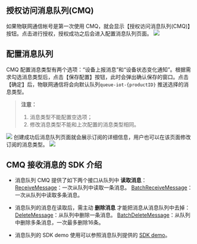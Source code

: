 ## 授权访问消息队列(CMQ)
如果物联网通信帐号是第一次使用 CMQ，就会显示【授权访问消息队列(CMQ)】按钮。点击进行授权，授权成功之后会进入配置消息队列页面。
![](http://imgcache.tce.fsphere.cn/static/main.qcloudimg.com/raw/99dbe98152cf5a127a7708f687c07115.png)

## 配置消息队列
CMQ 配置消息类型有两个选项：“设备上报消息”和“设备状态变化通知”。根据需求勾选消息类型后，点击【保存配置】按钮，此时会弹出确认保存的窗口。点击【确定】后，物联网通信将会向默认队列```queue-iot-{productID}``` 推送选择的消息类型。
> **注意：**
> 
> 1. 消息类型不能配置空选项；
> 2. 修改消息类型不能和上次配置的消息类型相同。

![](http://imgcache.tce.fsphere.cn/static/main.qcloudimg.com/raw/548dc69ddbe27a41620e959a0377baa2.png)
创建成功后消息队列页面就会展示订阅的详细信息，用户也可以在该页面修改订阅的消息类型。
![](http://imgcache.tce.fsphere.cn/static/main.qcloudimg.com/raw/4f0d79d6b9c62e2ccedae6ac60d1b43d.png)

## CMQ 接收消息的 SDK 介绍
- 消息队列 CMQ 提供了如下两个接口从队列中 **读取消息**：
	[ReceiveMessage](http://tce.fsphere.cn/document/product/406/5839)：一次从队列中读取一条消息。
	[BatchReceiveMessage](http://tce.fsphere.cn/document/product/406/5924)：一次从队列中读取多条消息。
	
- 消息队列的消息在读取后，需主动 **删除消息** 才能把消息从消息队列中去掉：	
	[DeleteMessage](http://tce.fsphere.cn/document/api/406/5840)：从队列中删除一条消息。
	[BatchDeleteMessage](http://tce.fsphere.cn/document/api/406/5841)：从队列中删除多条消息，一次最多删除16条。
	
- 消息队列的 SDK demo 使用可以参照消息队列提供的 [SDK demo](http://tce.fsphere.cn/document/product/406/6107)。
